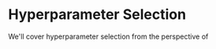 Hyperparameter Selection
========================

We'll cover hyperparameter selection from the perspective of


